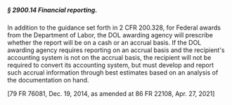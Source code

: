 ##### § 2900.14 Financial reporting. #####

In addition to the guidance set forth in 2 CFR 200.328, for Federal awards from the Department of Labor, the DOL awarding agency will prescribe whether the report will be on a cash or an accrual basis.
If the DOL awarding agency requires reporting on an accrual basis and the recipient's accounting system is not on the accrual basis, the recipient will not be required to convert its accounting system, but must develop and report such accrual information through best estimates based on an analysis of the documentation on hand.

[79 FR 76081, Dec. 19, 2014, as amended at 86 FR 22108, Apr. 27, 2021]